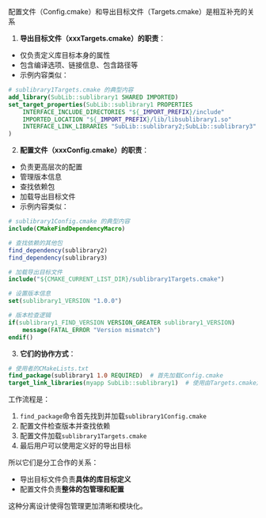 配置文件（Config.cmake）和导出目标文件（Targets.cmake）是相互补充的关系

1. **导出目标文件（xxxTargets.cmake）的职责**：
- 仅负责定义库目标本身的属性
- 包含编译选项、链接信息、包含路径等
- 示例内容类似：
```cmake
# sublibrary1Targets.cmake 的典型内容
add_library(SubLib::sublibrary1 SHARED IMPORTED)
set_target_properties(SubLib::sublibrary1 PROPERTIES
    INTERFACE_INCLUDE_DIRECTORIES "${_IMPORT_PREFIX}/include"
    IMPORTED_LOCATION "${_IMPORT_PREFIX}/lib/libsublibrary1.so"
    INTERFACE_LINK_LIBRARIES "SubLib::sublibrary2;SubLib::sublibrary3"
)
```

2. **配置文件（xxxConfig.cmake）的职责**：
- 负责更高层次的配置
- 管理版本信息
- 查找依赖包
- 加载导出目标文件
- 示例内容类似：
```cmake
# sublibrary1Config.cmake 的典型内容
include(CMakeFindDependencyMacro)

# 查找依赖的其他包
find_dependency(sublibrary2)
find_dependency(sublibrary3)

# 加载导出目标文件
include("${CMAKE_CURRENT_LIST_DIR}/sublibrary1Targets.cmake")

# 设置版本信息
set(sublibrary1_VERSION "1.0.0")

# 版本检查逻辑
if(sublibrary1_FIND_VERSION VERSION_GREATER sublibrary1_VERSION)
    message(FATAL_ERROR "Version mismatch")
endif()
```

3. **它们的协作方式**：
```cmake
# 使用者的CMakeLists.txt
find_package(sublibrary1 1.0 REQUIRED)  # 首先加载Config.cmake
target_link_libraries(myapp SubLib::sublibrary1)  # 使用由Targets.cmake定义的目标
```

工作流程是：
1. `find_package`命令首先找到并加载`sublibrary1Config.cmake`
2. 配置文件检查版本并查找依赖
3. 配置文件加载`sublibrary1Targets.cmake`
4. 最后用户可以使用定义好的导出目标

所以它们是分工合作的关系：
- 导出目标文件负责**具体的库目标定义**
- 配置文件负责**整体的包管理和配置**

这种分离设计使得包管理更加清晰和模块化。
